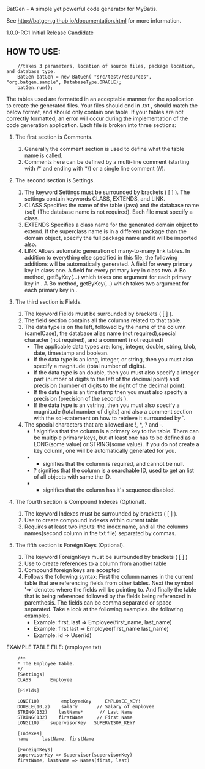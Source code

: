 BatGen - A simple yet powerful code generator for MyBatis.

See http://batgen.github.io/documentation.html for more information.

1.0.0-RC1 Initial Release Candidate


## HOW TO USE:
```
    //takes 3 parameters, location of source files, package location, and database type.
    BatGen batGen = new BatGen( "src/test/resources", "org.batgen.sample", DatabaseType.ORACLE);
    batGen.run();
```

The tables used are formatted in an acceptable manner for the application to create the generated files. Your files should end in .txt , should match the below format, and should only contain one table. If your tables are not correctly formatted, an error will occur during the implementation of the code generation application. Each file is broken into three sections:

1. The first section is Comments.
   1. Generally the comment section is used to define what the table name is called.
   2. Comments here can be defined by a multi-line comment (starting with /* and ending with */) or a single line comment (//).
2. The second section is Settings.
   1. The keyword Settings must be surrounded by brackets ( [ ] ). The settings contain keywords CLASS, EXTENDS, and LINK.
   2. CLASS <Class name> <Database Name>
   			Specifies the name of the table (java) and the database name (sql) (The database name is not required). Each file must specify a class.
   3. EXTENDS <Superclass name>
   		 	Specifies a class name for the generated domain object to extend. If the superclass name is in a different package than the domain object, specify the full package name and it will be imported also. 
   4. LINK <Class one> <Class two> 
   		 	Allows automatic generation of many-to-many link tables. In addition to everything else specified in this file, the following additions will be automatically generated.
   		 		A field for every primary key in class one.
   		 		A field for every primary key in class two.
   		 		A Bo method, get<Class One>By<Class Two>Key(...) which takes one argument for each primary key in <Class Two>.
   		 		A Bo method, get<Class Two>By<Class One>Key(...) which takes two argument for each primary key in <Class One>.
3. The third section is Fields.
   1. The keyword Fields must be surrounded by brackets ( [ ] ).
   2. The field section contains all the columns related to that table.
   3. The data type is on the left, followed by the name of the column (camelCase), the database alias name (not required),special character (not required), and a comment (not required)
      * The applicable data types are: long, integer, double, string, blob, date, timestamp and boolean.
      * If the data type is an long, integer, or string, then you must also specify a magnitude  (total number of digits).
      * If the data type is an double, then you must also specify a integer part (number of digits to the left of the decimal point) and precision (number of digits to the right of the decimal point).
      * If the data type is an timestamp then you must also specify a precision (precision of the seconds ).
      * If the data type is an vstring, then you must also specify a magnitude (total number of digits) and also a comment section with the sql-statement on how to retrieve it surrounded by `. 
   4. The special characters that are allowed are !, *, ? and -.
      * ! signifies that the column is a primary key to the table. There can be multiple primary keys, but at least one has          to be defined as a LONG(some value) or STRING(some value). If you do not create a key column, one will be                    automatically generated for you.
      * * signifies that the column is required, and cannot be null.
      * ? signifies that the column is a searchable ID, used to get an list of all objects with same the ID.
      * - signifies that the column has it's sequence disabled.
4. The fourth section is Compound Indexes (Optional).
    1. The keyword Indexes must be surrounded by brackets ( [ ] ).
    2. Use to create compound indexes within current table
    3. Requires at least two inputs: the index name, and all the columns names(second column in the txt file) separated by commas.

5. The fifth section is Foreign Keys (Optional).
    1. The keyword ForeignKeys must be surrounded by brackets ( [ ] )
    2. Use to create references to a column from another table
	3. Compound foreign keys are accepted
    4. Follows the following syntax: First the column names in the current table that are referencing fields from other tables. Next the symbol '=>' denotes where the fields will be pointing to. And finally the table that is being referenced followed by the fields being referenced in parenthesis. The fields can be comma separated or space separated. Take a look at the following examples. the following examples.
  		* Example: first, last => Employee(first_name, last_name) 
  		* Example: first last => Employee(first_name last_name)
  		* Example: id => User(id)

EXAMPLE TABLE FILE: (employee.txt)
```
    /**
    * The Employee Table.
    */
    [Settings]
    CLASS       Employee
    
    [Fields]
    
    LONG(10)        employeeKey     EMPLOYEE_KEY!
    DOUBLE(10,2)    salary       // Salary of employee
    STRING(132)    lastName*      // Last Name
    STRING(132)    firstName     // First Name
    LONG(10)    supervisorKey   SUPERVISOR_KEY?
    
    [Indexes]
    name     lastName, firstName

    [ForeignKeys]
    supervisorKey => Supervisor(supervisorKey)
    firstName, lastName => Names(first, last)
```
